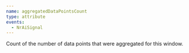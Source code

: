 ```yaml
---
name: aggregatedDataPointsCount
type: attribute
events:
  - NrAiSignal
---
```


Count of the number of data points that were aggregated for this window.